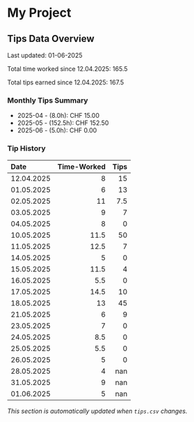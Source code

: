 # My Project

## Tips Data Overview
Last updated: 01-06-2025

Total time worked since 12.04.2025: 165.5

Total tips earned since 12.04.2025: 167.5

### Monthly Tips Summary
- 2025-04 - (8.0h): CHF 15.00
- 2025-05 - (152.5h): CHF 152.50
- 2025-06 - (5.0h): CHF 0.00

### Tip History
| Date       |   Time-Worked |   Tips |
|:-----------|--------------:|-------:|
| 12.04.2025 |           8   |   15   |
| 01.05.2025 |           6   |   13   |
| 02.05.2025 |          11   |    7.5 |
| 03.05.2025 |           9   |    7   |
| 04.05.2025 |           8   |    0   |
| 10.05.2025 |          11.5 |   50   |
| 11.05.2025 |          12.5 |    7   |
| 14.05.2025 |           5   |    0   |
| 15.05.2025 |          11.5 |    4   |
| 16.05.2025 |           5.5 |    0   |
| 17.05.2025 |          14.5 |   10   |
| 18.05.2025 |          13   |   45   |
| 21.05.2025 |           6   |    9   |
| 23.05.2025 |           7   |    0   |
| 24.05.2025 |           8.5 |    0   |
| 25.05.2025 |           5.5 |    0   |
| 26.05.2025 |           5   |    0   |
| 28.05.2025 |           4   |  nan   |
| 31.05.2025 |           9   |  nan   |
| 01.06.2025 |           5   |  nan   |

*This section is automatically updated when `tips.csv` changes.*
